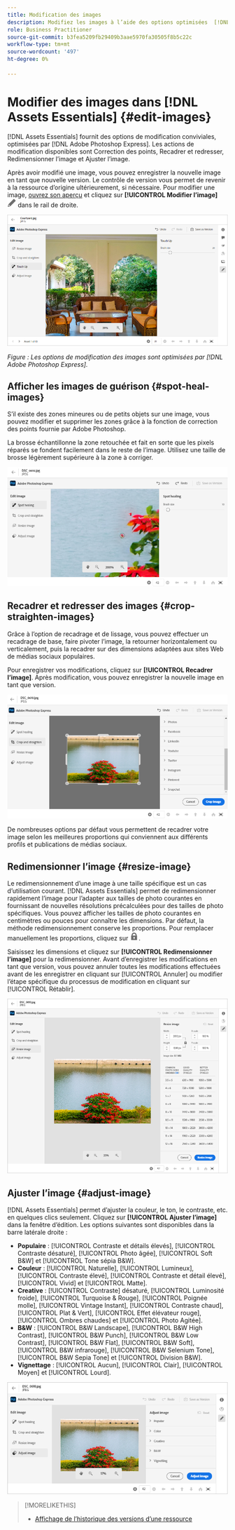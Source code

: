```yaml
---
title: Modification des images
description: Modifiez les images à l’aide des options optimisées  [!DNL Adobe Photoshop Express] et enregistrez les images mises à jour sous forme de versions.
role: Business Practitioner
source-git-commit: b3fea5209fb29409b3aae5970fa30505f8b5c22c
workflow-type: tm+mt
source-wordcount: '497'
ht-degree: 0%

---
```



# Modifier des images dans [!DNL Assets Essentials] {#edit-images}

[!DNL Assets Essentials] fournit des options de modification conviviales, optimisées par  [!DNL Adobe Photoshop Express]. Les actions de modification disponibles sont Correction des points, Recadrer et redresser, Redimensionner l’image et Ajuster l’image.

Après avoir modifié une image, vous pouvez enregistrer la nouvelle image en tant que nouvelle version. Le contrôle de version vous permet de revenir à la ressource d’origine ultérieurement, si nécessaire. Pour modifier une image, [ouvrez son aperçu](/help/navigate-view.md#preview-assets) et cliquez sur **[!UICONTROL Modifier l’image]** ![icône d’édition](assets/do-not-localize/edit-icon.png) dans le rail de droite.

![Options de modification d’une image](assets/edit-image2.png)

*Figure : Les options de modification des images sont optimisées par  [!DNL Adobe Photoshop Express].*

## Afficher les images de guérison {#spot-heal-images}

S’il existe des zones mineures ou de petits objets sur une image, vous pouvez modifier et supprimer les zones grâce à la fonction de correction des points fournie par Adobe Photoshop.

La brosse échantillonne la zone retouchée et fait en sorte que les pixels réparés se fondent facilement dans le reste de l’image. Utilisez une taille de brosse légèrement supérieure à la zone à corriger.

![Option d’édition de l’rétablissement des points](assets/edit-spot-healing.png)

<!-- TBD: See if we should give backlinks to PS docs for these concepts.
For more information about how Spot Healing works in Photoshop, see [retouching and repairing photos](https://helpx.adobe.com/photoshop/using/retouching-repairing-images.html). -->

## Recadrer et redresser des images {#crop-straighten-images}

Grâce à l’option de recadrage et de lissage, vous pouvez effectuer un recadrage de base, faire pivoter l’image, la retourner horizontalement ou verticalement, puis la recadrer sur des dimensions adaptées aux sites Web de médias sociaux populaires.

Pour enregistrer vos modifications, cliquez sur **[!UICONTROL Recadrer l’image]**. Après modification, vous pouvez enregistrer la nouvelle image en tant que version.

![Option de recadrage et d’ajustement](assets/edit-crop-straighten.png)

De nombreuses options par défaut vous permettent de recadrer votre image selon les meilleures proportions qui conviennent aux différents profils et publications de médias sociaux.

## Redimensionner l’image {#resize-image}

Le redimensionnement d’une image à une taille spécifique est un cas d’utilisation courant. [!DNL Assets Essentials] permet de redimensionner rapidement l’image pour l’adapter aux tailles de photo courantes en fournissant de nouvelles résolutions précalculées pour des tailles de photo spécifiques. Vous pouvez afficher les tailles de photo courantes en centimètres ou pouces pour connaître les dimensions. Par défaut, la méthode redimensionnement conserve les proportions. Pour remplacer manuellement les proportions, cliquez sur ![](assets/do-not-localize/lock-closed-icon.png).

Saisissez les dimensions et cliquez sur **[!UICONTROL Redimensionner l’image]** pour la redimensionner. Avant d’enregistrer les modifications en tant que version, vous pouvez annuler toutes les modifications effectuées avant de les enregistrer en cliquant sur [!UICONTROL Annuler] ou modifier l’étape spécifique du processus de modification en cliquant sur [!UICONTROL Rétablir].

![Options lors du redimensionnement d’une image](assets/resize-image.png)

## Ajuster l’image {#adjust-image}

[!DNL Assets Essentials] permet d’ajuster la couleur, le ton, le contraste, etc. en quelques clics seulement. Cliquez sur **[!UICONTROL Ajuster l’image]** dans la fenêtre d’édition. Les options suivantes sont disponibles dans la barre latérale droite :

* **Populaire** :  [!UICONTROL Contraste et détails élevés],  [!UICONTROL Contraste désaturé],  [!UICONTROL Photo âgée],  [!UICONTROL Soft B&amp;W] et  [!UICONTROL Tone sépia B&amp;W].
* **Couleur** :  [!UICONTROL Naturelle],  [!UICONTROL Lumineux],  [!UICONTROL Contraste élevé],  [!UICONTROL Contraste et détail élevé],  [!UICONTROL Vivid] et  [!UICONTROL Matte].
* **Creative** :  [!UICONTROL Contraste] désaturé,  [!UICONTROL Luminosité froide],  [!UICONTROL Turquoise &amp; Rouge],  [!UICONTROL Poignée molle],  [!UICONTROL Vintage Instant],  [!UICONTROL Contraste chaud],  [!UICONTROL Plat &amp; Vert],  [!UICONTROL Effet élévateur rouge],  [!UICONTROL Ombres chaudes] et  [!UICONTROL Photo Agitée].
* **B&amp;W** :  [!UICONTROL B&amp;W Landscape],  [!UICONTROL B&amp;W High Contrast],  [!UICONTROL B&amp;W Punch],  [!UICONTROL B&amp;W Low Contrast],  [!UICONTROL B&amp;W Flat],  [!UICONTROL B&amp;W Soft],  [!UICONTROL B&amp;W infrarouge],  [!UICONTROL B&amp;W Selenium Tone],  [!UICONTROL B&amp;W Sepia Tone] et  [!UICONTROL  Division B&amp;W].
* **Vignettage** :  [!UICONTROL Aucun],  [!UICONTROL Clair],  [!UICONTROL Moyen] et  [!UICONTROL Lourd].

![Réglage de l’image en la modifiant](assets/adjust-image.png)

<!--
TBD: Insert a video of the available social media options.
-->

>[!MORELIKETHIS]
>
>* [Affichage de l’historique des versions d’une ressource](/help/navigate-view.md)

